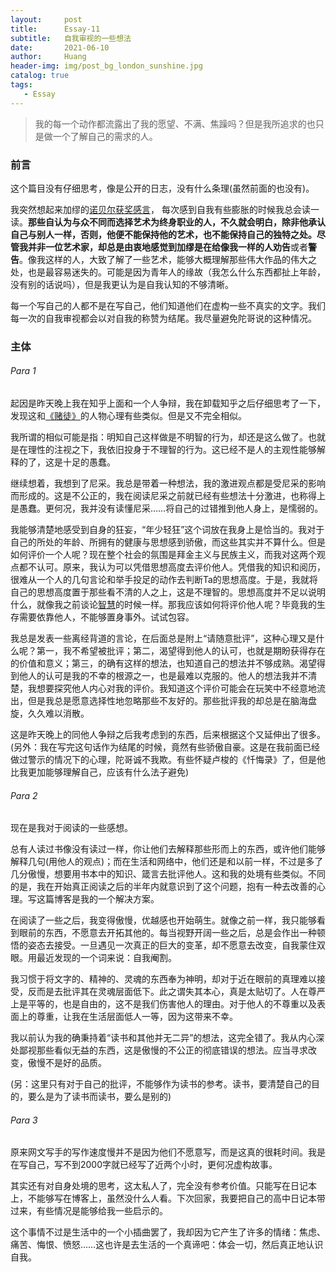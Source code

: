 ```yaml
---
layout:     post
title:      Essay-11
subtitle:   自我审视的一些想法
date:       2021-06-10
author:     Huang
header-img: img/post_bg_london_sunshine.jpg
catalog: true
tags:
   - Essay
---
```


> 我的每一个动作都流露出了我的愿望、不满、焦躁吗？但是我所追求的也只是做一个了解自己的需求的人。

### 前言

这个篇目没有仔细思考，像是公开的日志，没有什么条理(虽然前面的也没有)。

我突然想起来加缪的[诺贝尔获奖感言](https://huang-feiyu.github.io/2021/05/21/Camus/#%E5%8A%A0%E7%BC%AA%E8%AF%BA%E8%B4%9D%E5%B0%94%E5%A5%96%E6%BC%94%E8%AE%B2%E7%A8%BF--%E8%A7%86%E9%A2%91)， 每次感到自我有些膨胀的时候我总会读一读。**那些自认为与众不同而选择艺术为终身职业的人，不久就会明白，除非他承认自己与别人一样，否则，他便不能保持他的艺术，也不能保持自己的独特之处。**尽管我并非一位艺术家，却总是由衷地感觉到加缪是在给像我一样的人**劝告**或者**警告**。像我这样的人，大致了解了一些艺术，能够大概理解那些伟大作品的伟大之处，也是最容易迷失的。可能是因为青年人的缘故（我怎么什么东西都扯上年龄，没有别的话说吗），但是我更认为是自我认知的不够清晰。

每一个写自己的人都不是在写自己，他们知道他们在虚构一些不真实的文字。我们每一次的自我审视都会以对自我的称赞为结尾。我尽量避免陀哥说的这种情况。

### 主体

###### Para 1

起因是昨天晚上我在知乎上面和一个人争辩，我在卸载知乎之后仔细思考了一下，发现这和[《赌徒》](https://huang-feiyu.github.io/2021/05/28/The-Gambler)的人物心理有些类似。但是又不完全相似。

我所谓的相似可能是指：明知自己这样做是不明智的行为，却还是这么做了。也就是在理性的注视之下，我依旧投身于不理智的行为。这已经不是人的主观性能够解释的了，这是十足的愚蠢。

继续想着，我想到了尼采。我总是带着一种想法，我的激进观点都是受尼采的影响而形成的。这是不公正的，我在阅读尼采之前就已经有些想法十分激进，也称得上是愚蠢。更何况，我并没有读懂尼采……将自己的过错推到他人身上，是懦弱的。

我能够清楚地感受到自身的狂妄，“年少轻狂”这个词放在我身上是恰当的。我对于自己的所处的年龄、所拥有的健康与思想感到骄傲，而这些其实并不算什么。但是如何评价一个人呢？现在整个社会的氛围是拜金主义与民族主义，而我对这两个观点都不认可。原来，我认为可以凭借思想高度去评价他人。凭借我的知识和阅历，很难从一个人的几句言论和举手投足的动作去判断Ta的思想高度。于是，我就将自己的思想高度置于那些看不清的人之上，这是不理智的。思想高度并不足以说明什么，就像我之前谈论[智慧](https://huang-feiyu.github.io/2021/05/12/Essay-2/)的时候一样。那我应该如何将评价他人呢？毕竟我的生存需要依靠他人，不能够置身事外。试试包容。

我总是发表一些离经背道的言论，在后面总是附上“请随意批评”，这种心理又是什么呢？第一，我不希望被批评；第二，渴望得到他人的认可，也就是期盼获得存在的价值和意义；第三，的确有这样的想法，也知道自己的想法并不够成熟。渴望得到他人的认可是我的不幸的根源之一，也是最难以克服的。他人的想法我并不清楚，我想要探究他人内心对我的评价。我知道这个评价可能会在玩笑中不经意地流出，但是我总是愿意选择性地忽略那些不友好的。那些批评我的却总是在脑海盘旋，久久难以消散。

这是昨天晚上的同他人争辩之后我考虑到的东西，后来根据这个又延伸出了很多。(另外：我在写完这句话作为结尾的时候，竟然有些骄傲自豪。这是在我前面已经做过警示的情况下的心理，陀哥诚不我欺。有些怀疑卢梭的《忏悔录》了，但是他比我更加能够理解自己，应该有什么法子避免)

###### Para 2

现在是我对于阅读的一些感想。

总有人读过书像没有读过一样，你让他们去解释那些形而上的东西，或许他们能够解释几句(用他人的观点)；而在生活和网络中，他们还是和以前一样，不过是多了几分傲慢，想要用书本中的知识、箴言去批评他人。这和我的处境有些类似。不同的是，我在开始真正阅读之后的半年内就意识到了这个问题，抱有一种去改善的心理。写这篇博客是我的一个解决方案。

在阅读了一些之后，我变得傲慢，优越感也开始萌生。就像之前一样，我只能够看到眼前的东西，不愿意去开拓其他的。每当视野开阔一些之后，总是会作出一种顿悟的姿态去接受。一旦遇见一次真正的巨大的变革，却不愿意去改变，自我蒙住双眼。用最近发现的一个词来说：自我阉割。

我习惯于将文字的、精神的、灵魂的东西奉为神明，却对于近在眼前的真理难以接受，反而是去批评其在灵魂层面低下。此之谓失其本心，真是太贴切了。人在尊严上是平等的，也是自由的，这不是我们伤害他人的理由。对于他人的不尊重以及表面上的尊重，让我在生活层面低人一等，因为这带来不幸。

我以前认为我的确秉持着“读书和其他并无二异”的想法，这完全错了。我从内心深处鄙视那些看似无益的东西，这是傲慢的不公正的彻底错误的想法。应当寻求改变，傲慢不是好的品质。

(另：这里只有对于自己的批评，不能够作为读书的参考。读书，要清楚自己的目的，要么是为了读书而读书，要么是别的)

###### Para 3

原来网文写手的写作速度慢并不是因为他们不愿意写，而是这真的很耗时间。我是在写自己，写不到2000字就已经写了近两个小时，更何况虚构故事。

其实还有对自身处境的思考，这太私人了，完全没有参考价值。只能写在日记本上，不能够写在博客上，虽然没什么人看。下次回家，我要把自己的高中日记本带过来，有些情况是能够给我一些启示的。

这个事情不过是生活中的一个小插曲罢了，我却因为它产生了许多的情绪：焦虑、痛苦、悔恨、愤怒……这也许是去生活的一个真谛吧：体会一切，然后真正地认识自我。
